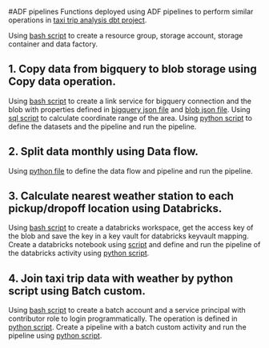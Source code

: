 #ADF pipelines
Functions deployed using ADF pipelines to perform similar operations in 
[taxi trip analysis dbt project](https://github.com/686290ED/taxi_trip/tree/main).

Using [bash script](https://github.com/686290ED/adf_pipeline_taxi_trip/blob/main/bash%20scripts/init.sh) to create a resource group,
 storage account, storage container and data factory. 
## 1. Copy data from bigquery to blob storage using Copy data operation.
Using [bash script](https://github.com/686290ED/adf_pipeline_taxi_trip/blob/main/bash%20scripts/copy_ls.sh) to create a link service for bigquery connection
and the blob with properties defined in [bigquery json file](https://github.com/686290ED/adf_pipeline_taxi_trip/blob/main/copy%20data/adf_linked_service_bigquery.json)
and [blob json file](https://github.com/686290ED/adf_pipeline_taxi_trip/blob/main/copy%20data/adf_linked_service_blob.json).
 Using [sql script](https://github.com/686290ED/adf_pipeline_taxi_trip/blob/main/copy%20data/get_coordinate_range.sql) to calculate coordinate range of the area. 
 Using [python script](https://github.com/686290ED/adf_pipeline_taxi_trip/blob/main/copy%20data/adf_pipeline_copy.py) to define the datasets 
and the pipeline and run the pipeline.

## 2. Split data monthly using Data flow.
Using [python file](https://github.com/686290ED/adf_pipeline_taxi_trip/blob/main/split%20data/adf_pipeline_split.py) to define the data flow and pipeline and run the pipeline.

## 3. Calculate nearest weather station to each pickup/dropoff location using Databricks.
Using [bash script](https://github.com/686290ED/adf_pipeline_taxi_trip/blob/main/bash%20scripts/databricks.sh) to create a databricks workspace, 
get the access key of the blob and save the key in a key vault for databricks keyvault mapping.
Create a databricks notebook using [script](https://github.com/686290ED/adf_pipeline_taxi_trip/blob/main/coordinate_nearest_station/databricks_python_nearest_station.py)
 and define and run the pipeline of the databricks activity using [python script](https://github.com/686290ED/adf_pipeline_taxi_trip/blob/main/coordinate_nearest_station/adf_pipeline_nearest_station.py).

## 4. Join taxi trip data with weather by python script using Batch custom.
Using [bash script](https://github.com/686290ED/adf_pipeline_taxi_trip/blob/main/bash%20scripts/batch.sh) to create a batch account and a service principal with contributor role to login programmatically.
The operation is defined in [python script](https://github.com/686290ED/adf_pipeline_taxi_trip/blob/main/join%20data/df_join.py).
Create a pipeline with a batch custom activity and run the pipeline using [python script](https://github.com/686290ED/adf_pipeline_taxi_trip/blob/main/join%20data/adf_pipeline_join.py).
